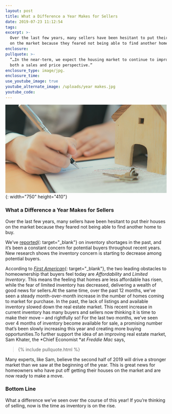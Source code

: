 ```yaml
---
layout: post
title: What a Difference a Year Makes for Sellers
date: 2019-07-23 11:12:54
tags:
excerpt: >-
  Over the last few years, many sellers have been hesitant to put their houses
  on the market because they feared not being able to find another home to buy.
enclosure:
pullquote: >-
  “…In the near-term, we expect the housing market to continue to improve from
  both a sales and price perspective.”
enclosure_type: image/jpg.
enclosure_time:
use_youtube_image: true
youtube_alternate_image: /uploads/year makes.jpg
youtube_code:
---
```


![](/uploads/year-makes.jpg){: width="750" height="410"}

### What a Difference a Year Makes for Sellers

Over the last few years, many sellers have been hesitant to put their houses on the market because they feared not being able to find another home to buy.

We’ve&nbsp;[reported](https://www.simplifyingthemarket.com/2018/07/23/lack-of-listings-slowing-down-the-market/?a=493612-8c0dbc3d035ab276a3307c7af975cf8a){: target="_blank"}&nbsp;on inventory shortages in the past, and it’s been a constant concern for potential buyers throughout recent years. New research shows the inventory concern is starting to decrease among potential buyers.

According to&nbsp;[*First American*](https://blog.firstam.com/economics/the-unexpected-surprise-boosting-demand-and-supply-in-2019){: target="_blank"}, the two leading obstacles to homeownership that buyers feel today are&nbsp;*Affordability*&nbsp;and&nbsp;*Limited Inventory*. This means the feeling that homes are less affordable has risen, while the fear of limited inventory has decreased, delivering a wealth of good news for sellers.At the same time, over the past 12 months, we’ve seen a steady month-over-month increase in the number of homes coming to market for purchase. In the past, the lack of listings and available inventory slowed down the real estate market. This recent increase in current inventory has many buyers and sellers now thinking it is time to make their move – and rightfully so\! For the last two months, we’ve seen over 4 months of inventory become available for sale, a promising number that’s been slowly increasing this year and creating more buying opportunities.To further support the idea of an improving real estate market, Sam Khater, the&nbsp;*Chief Economist&nbsp;*at&nbsp;*Freddie Mac*&nbsp;says,

> {% include pullquote.html %}

Many experts, like Sam, believe the second half of 2019 will drive a stronger market than we saw at the beginning of the year. This is great news for homeowners who have put off getting their houses on the market and are now ready to make a move.

### **Bottom Line**

What a difference we’ve seen over the course of this year\! If you’re thinking of selling, now is the time as inventory is on the rise.